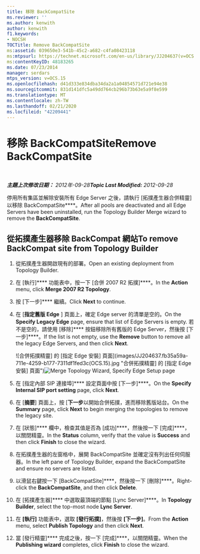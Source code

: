 ```yaml
---
title: 移除 BackCompatSite
ms.reviewer: ''
ms.author: kenwith
author: kenwith
f1.keywords:
- NOCSH
TOCTitle: Remove BackCompatSite
ms:assetid: 039650e3-541b-45c2-a682-c4fa08423118
ms:mtpsurl: https://technet.microsoft.com/en-us/library/JJ204637(v=OCS.15)
ms:contentKeyID: 48183265
ms.date: 07/23/2014
manager: serdars
mtps_version: v=OCS.15
ms.openlocfilehash: d41d333e834dba34da2a1a04854571d721e94e38
ms.sourcegitcommit: 831d141dfc5a49dd764cb296b73b63e5a9f8e599
ms.translationtype: MT
ms.contentlocale: zh-TW
ms.lasthandoff: 02/21/2020
ms.locfileid: "42209441"
---
```

<div data-xmlns="http://www.w3.org/1999/xhtml">

<div class="topic" data-xmlns="http://www.w3.org/1999/xhtml" data-msxsl="urn:schemas-microsoft-com:xslt" data-cs="https://msdn.microsoft.com/">

<div data-asp="https://msdn2.microsoft.com/asp">

# <a name="remove-backcompatsite"></a><span data-ttu-id="408fb-102">移除 BackCompatSite</span><span class="sxs-lookup"><span data-stu-id="408fb-102">Remove BackCompatSite</span></span>

</div>

<div id="mainSection">

<div id="mainBody">

<span> </span>

<span data-ttu-id="408fb-103">_**主題上次修改日期：** 2012年-09-28_</span><span class="sxs-lookup"><span data-stu-id="408fb-103">_**Topic Last Modified:** 2012-09-28_</span></span>

<span data-ttu-id="408fb-104">停用所有集區並解除安裝所有 Edge Server 之後，請執行 [拓撲產生器合併精靈] 以移除 BackCompatSite\*\*\*\*。</span><span class="sxs-lookup"><span data-stu-id="408fb-104">After all pools are deactivated and all Edge Servers have been uninstalled, run the Topology Builder Merge wizard to remove the **BackCompatSite**.</span></span>

<div>

## <a name="to-remove-backcompat-site-from-topology-builder"></a><span data-ttu-id="408fb-105">從拓撲產生器移除 BackCompat 網站</span><span class="sxs-lookup"><span data-stu-id="408fb-105">To remove BackCompat site from Topology Builder</span></span>

1.  <span data-ttu-id="408fb-106">從拓撲產生器開啟現有的部署。</span><span class="sxs-lookup"><span data-stu-id="408fb-106">Open an existing deployment from Topology Builder.</span></span>

2.  <span data-ttu-id="408fb-107">在 [執行]\*\*\*\* 功能表中，按一下 [合併 2007 R2 拓撲]\*\*\*\*。</span><span class="sxs-lookup"><span data-stu-id="408fb-107">In the **Action** menu, click **Merge 2007 R2 Topology**.</span></span>

3.  <span data-ttu-id="408fb-108">按 [下一步]\*\*\*\* 繼續。</span><span class="sxs-lookup"><span data-stu-id="408fb-108">Click **Next** to continue.</span></span>

4.  <span data-ttu-id="408fb-109">在 [**指定舊版 Edge** ] 頁面上，確定 Edge server 的清單是空的。</span><span class="sxs-lookup"><span data-stu-id="408fb-109">On the **Specify Legacy Edge** page, ensure that list of Edge Servers is empty.</span></span> <span data-ttu-id="408fb-110">若不是空的，請使用 [移除]\*\*\*\* 按鈕移除所有舊版的 Edge Server，然後按 [下一步]\*\*\*\*。</span><span class="sxs-lookup"><span data-stu-id="408fb-110">If the list is not empty, use the **Remove** button to remove all the legacy Edge Servers, and then click **Next**.</span></span>
    
    <span data-ttu-id="408fb-111">![合併拓撲精靈] 的 [指定 Edge 安裝] 頁面](images/JJ204637.fb35a59a-711e-4259-b177-7311df1fed3c(OCS.15).jpg "合併拓撲精靈] 的 [指定 Edge 安裝] 頁面")</span><span class="sxs-lookup"><span data-stu-id="408fb-111">![Merge Topology Wizard, Specify Edge Setup page](images/JJ204637.fb35a59a-711e-4259-b177-7311df1fed3c(OCS.15).jpg "Merge Topology Wizard, Specify Edge Setup page")</span></span>  

5.  <span data-ttu-id="408fb-112">在 [指定內部 SIP 連接埠]\*\*\*\* 設定頁面中按 [下一步]\*\*\*\*。</span><span class="sxs-lookup"><span data-stu-id="408fb-112">On the **Specify Internal SIP port setting** page, click **Next**.</span></span>

6.  <span data-ttu-id="408fb-113">在 [**摘要**] 頁面上，按 [**下一步**以開始合併拓撲，進而移除舊版站台。</span><span class="sxs-lookup"><span data-stu-id="408fb-113">On the **Summary** page, click **Next** to begin merging the topologies to remove the legacy site.</span></span>

7.  <span data-ttu-id="408fb-114">在 [狀態]\*\*\*\* 欄中，檢查其值是否為 [成功]\*\*\*\*，然後按一下 [完成]\*\*\*\*，以關閉精靈。</span><span class="sxs-lookup"><span data-stu-id="408fb-114">In the **Status** column, verify that the value is **Success** and then click **Finish** to close the wizard.</span></span>

8.  <span data-ttu-id="408fb-115">在拓撲產生器的左窗格中，展開 BackCompatSite 並確定沒有列出任何伺服器。</span><span class="sxs-lookup"><span data-stu-id="408fb-115">In the left pane of Topology Builder, expand the BackCompatSite and ensure no servers are listed.</span></span>

9.  <span data-ttu-id="408fb-116">以滑鼠右鍵按一下 [BackCompatSite]\*\*\*\*，然後按一下 [刪除]\*\*\*\*。</span><span class="sxs-lookup"><span data-stu-id="408fb-116">Right-click the **BackCompatSite**, and then click **Delete**.</span></span>

10. <span data-ttu-id="408fb-117">在 [拓撲產生器]\*\*\*\* 中選取最頂端的節點 [Lync Server]\*\*\*\*。</span><span class="sxs-lookup"><span data-stu-id="408fb-117">In **Topology Builder**, select the top-most node **Lync Server**.</span></span>

11. <span data-ttu-id="408fb-118">在 **[執行]** 功能表中，選取 **[發行拓撲]**，然後按 **[下一步]**。</span><span class="sxs-lookup"><span data-stu-id="408fb-118">From the **Action** menu, select **Publish Topology** and then click **Next**.</span></span>

12. <span data-ttu-id="408fb-119">當 [發行精靈]\*\*\*\* 完成之後，按一下 [完成]\*\*\*\*，以關閉精靈。</span><span class="sxs-lookup"><span data-stu-id="408fb-119">When the **Publishing wizard** completes, click **Finish** to close the wizard.</span></span>

</div>

</div>

<span> </span>

</div>

</div>

</div>

